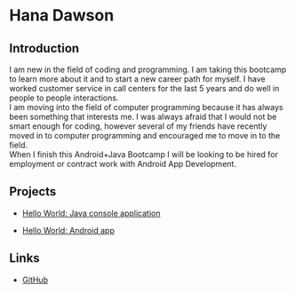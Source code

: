 # Hana Dawson

## Introduction
  
I am new in the field of coding and programming. 
I am taking this bootcamp to learn more about it and to start a new career path for myself. 
I have worked customer service in call centers for the last 5 years and do well in people to people interactions.  
I am moving into the field of computer programming because it has always been something that interests me. I was always afraid that I would not be smart enough for coding, however several of my friends have recently moved in to computer programming and encouraged me to move in to the field.  
When I finish this Android+Java Bootcamp I will be looking to be hired for employment or contract work with Android App Development.

## Projects

* [Hello World: Java console application](https://github.com/HDawson-coder/hello-world-java)

* [Hello World: Android app](https://github.com/HDawson-coder/hello-world)

## Links

* [GitHub](https://github.com/HDawson-coder)
